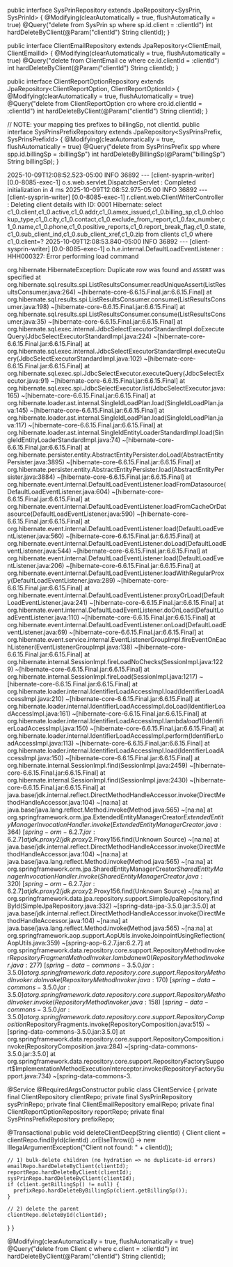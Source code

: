public interface SysPrinRepository extends JpaRepository<SysPrin, SysPrinId> {
  @Modifying(clearAutomatically = true, flushAutomatically = true)
  @Query("delete from SysPrin sp where sp.id.client = :clientId")
  int hardDeleteByClient(@Param("clientId") String clientId);
}

public interface ClientEmailRepository extends JpaRepository<ClientEmail, ClientEmailId> {
  @Modifying(clearAutomatically = true, flushAutomatically = true)
  @Query("delete from ClientEmail ce where ce.id.clientId = :clientId")
  int hardDeleteByClient(@Param("clientId") String clientId);
}

public interface ClientReportOptionRepository extends JpaRepository<ClientReportOption, ClientReportOptionId> {
  @Modifying(clearAutomatically = true, flushAutomatically = true)
  @Query("delete from ClientReportOption cro where cro.id.clientId = :clientId")
  int hardDeleteByClient(@Param("clientId") String clientId);
}

// NOTE: your mapping ties prefixes to billingSp, not clientId.
public interface SysPrinsPrefixRepository extends JpaRepository<SysPrinsPrefix, SysPrinsPrefixId> {
  @Modifying(clearAutomatically = true, flushAutomatically = true)
  @Query("delete from SysPrinsPrefix spp where spp.id.billingSp = :billingSp")
  int hardDeleteByBillingSp(@Param("billingSp") String billingSp);
}




2025-10-09T12:08:52.523-05:00  INFO 36892 --- [client-sysprin-writer] [0.0-8085-exec-1] o.s.web.servlet.DispatcherServlet        : Completed initialization in 4 ms
2025-10-09T12:08:52.975-05:00  INFO 36892 --- [client-sysprin-writer] [0.0-8085-exec-1] r.client.web.ClientWriterController      : Deleting client details with ID: 0001
Hibernate: select c1_0.client,c1_0.active,c1_0.addr,c1_0.amex_issued,c1_0.billing_sp,c1_0.chlookup_type,c1_0.city,c1_0.contact,c1_0.exclude_from_report,c1_0.fax_number,c1_0.name,c1_0.phone,c1_0.positive_reports,c1_0.report_break_flag,c1_0.state,c1_0.sub_client_ind,c1_0.sub_client_xref,c1_0.zip from clients c1_0 where c1_0.client=?
2025-10-09T12:08:53.840-05:00  INFO 36892 --- [client-sysprin-writer] [0.0-8085-exec-1] o.h.e.internal.DefaultLoadEventListener  : HHH000327: Error performing load command

org.hibernate.HibernateException: Duplicate row was found and `ASSERT` was specified
        at org.hibernate.sql.results.spi.ListResultsConsumer.readUniqueAssert(ListResultsConsumer.java:264) ~[hibernate-core-6.6.15.Final.jar:6.6.15.Final]
        at org.hibernate.sql.results.spi.ListResultsConsumer.consume(ListResultsConsumer.java:198) ~[hibernate-core-6.6.15.Final.jar:6.6.15.Final]
        at org.hibernate.sql.results.spi.ListResultsConsumer.consume(ListResultsConsumer.java:35) ~[hibernate-core-6.6.15.Final.jar:6.6.15.Final]
        at org.hibernate.sql.exec.internal.JdbcSelectExecutorStandardImpl.doExecuteQuery(JdbcSelectExecutorStandardImpl.java:224) ~[hibernate-core-6.6.15.Final.jar:6.6.15.Final]
        at org.hibernate.sql.exec.internal.JdbcSelectExecutorStandardImpl.executeQuery(JdbcSelectExecutorStandardImpl.java:102) ~[hibernate-core-6.6.15.Final.jar:6.6.15.Final]
        at org.hibernate.sql.exec.spi.JdbcSelectExecutor.executeQuery(JdbcSelectExecutor.java:91) ~[hibernate-core-6.6.15.Final.jar:6.6.15.Final]
        at org.hibernate.sql.exec.spi.JdbcSelectExecutor.list(JdbcSelectExecutor.java:165) ~[hibernate-core-6.6.15.Final.jar:6.6.15.Final]
        at org.hibernate.loader.ast.internal.SingleIdLoadPlan.load(SingleIdLoadPlan.java:145) ~[hibernate-core-6.6.15.Final.jar:6.6.15.Final]
        at org.hibernate.loader.ast.internal.SingleIdLoadPlan.load(SingleIdLoadPlan.java:117) ~[hibernate-core-6.6.15.Final.jar:6.6.15.Final]
        at org.hibernate.loader.ast.internal.SingleIdEntityLoaderStandardImpl.load(SingleIdEntityLoaderStandardImpl.java:74) ~[hibernate-core-6.6.15.Final.jar:6.6.15.Final]
        at org.hibernate.persister.entity.AbstractEntityPersister.doLoad(AbstractEntityPersister.java:3895) ~[hibernate-core-6.6.15.Final.jar:6.6.15.Final]
        at org.hibernate.persister.entity.AbstractEntityPersister.load(AbstractEntityPersister.java:3884) ~[hibernate-core-6.6.15.Final.jar:6.6.15.Final]
        at org.hibernate.event.internal.DefaultLoadEventListener.loadFromDatasource(DefaultLoadEventListener.java:604) ~[hibernate-core-6.6.15.Final.jar:6.6.15.Final]
        at org.hibernate.event.internal.DefaultLoadEventListener.loadFromCacheOrDatasource(DefaultLoadEventListener.java:590) ~[hibernate-core-6.6.15.Final.jar:6.6.15.Final]
        at org.hibernate.event.internal.DefaultLoadEventListener.load(DefaultLoadEventListener.java:560) ~[hibernate-core-6.6.15.Final.jar:6.6.15.Final]
        at org.hibernate.event.internal.DefaultLoadEventListener.doLoad(DefaultLoadEventListener.java:544) ~[hibernate-core-6.6.15.Final.jar:6.6.15.Final]
        at org.hibernate.event.internal.DefaultLoadEventListener.load(DefaultLoadEventListener.java:206) ~[hibernate-core-6.6.15.Final.jar:6.6.15.Final]
        at org.hibernate.event.internal.DefaultLoadEventListener.loadWithRegularProxy(DefaultLoadEventListener.java:289) ~[hibernate-core-6.6.15.Final.jar:6.6.15.Final]
        at org.hibernate.event.internal.DefaultLoadEventListener.proxyOrLoad(DefaultLoadEventListener.java:241) ~[hibernate-core-6.6.15.Final.jar:6.6.15.Final]
        at org.hibernate.event.internal.DefaultLoadEventListener.doOnLoad(DefaultLoadEventListener.java:110) ~[hibernate-core-6.6.15.Final.jar:6.6.15.Final]
        at org.hibernate.event.internal.DefaultLoadEventListener.onLoad(DefaultLoadEventListener.java:69) ~[hibernate-core-6.6.15.Final.jar:6.6.15.Final]
        at org.hibernate.event.service.internal.EventListenerGroupImpl.fireEventOnEachListener(EventListenerGroupImpl.java:138) ~[hibernate-core-6.6.15.Final.jar:6.6.15.Final]
        at org.hibernate.internal.SessionImpl.fireLoadNoChecks(SessionImpl.java:1229) ~[hibernate-core-6.6.15.Final.jar:6.6.15.Final]
        at org.hibernate.internal.SessionImpl.fireLoad(SessionImpl.java:1217) ~[hibernate-core-6.6.15.Final.jar:6.6.15.Final]
        at org.hibernate.loader.internal.IdentifierLoadAccessImpl.load(IdentifierLoadAccessImpl.java:210) ~[hibernate-core-6.6.15.Final.jar:6.6.15.Final]
        at org.hibernate.loader.internal.IdentifierLoadAccessImpl.doLoad(IdentifierLoadAccessImpl.java:161) ~[hibernate-core-6.6.15.Final.jar:6.6.15.Final]
        at org.hibernate.loader.internal.IdentifierLoadAccessImpl.lambda$load$1(IdentifierLoadAccessImpl.java:150) ~[hibernate-core-6.6.15.Final.jar:6.6.15.Final]
        at org.hibernate.loader.internal.IdentifierLoadAccessImpl.perform(IdentifierLoadAccessImpl.java:113) ~[hibernate-core-6.6.15.Final.jar:6.6.15.Final]
        at org.hibernate.loader.internal.IdentifierLoadAccessImpl.load(IdentifierLoadAccessImpl.java:150) ~[hibernate-core-6.6.15.Final.jar:6.6.15.Final]
        at org.hibernate.internal.SessionImpl.find(SessionImpl.java:2459) ~[hibernate-core-6.6.15.Final.jar:6.6.15.Final]
        at org.hibernate.internal.SessionImpl.find(SessionImpl.java:2430) ~[hibernate-core-6.6.15.Final.jar:6.6.15.Final]
        at java.base/jdk.internal.reflect.DirectMethodHandleAccessor.invoke(DirectMethodHandleAccessor.java:104) ~[na:na]
        at java.base/java.lang.reflect.Method.invoke(Method.java:565) ~[na:na]
        at org.springframework.orm.jpa.ExtendedEntityManagerCreator$ExtendedEntityManagerInvocationHandler.invoke(ExtendedEntityManagerCreator.java:364) ~[spring-orm-6.2.7.jar:6.2.7]
        at jdk.proxy2/jdk.proxy2.$Proxy156.find(Unknown Source) ~[na:na]
        at java.base/jdk.internal.reflect.DirectMethodHandleAccessor.invoke(DirectMethodHandleAccessor.java:104) ~[na:na]
        at java.base/java.lang.reflect.Method.invoke(Method.java:565) ~[na:na]
        at org.springframework.orm.jpa.SharedEntityManagerCreator$SharedEntityManagerInvocationHandler.invoke(SharedEntityManagerCreator.java:320) ~[spring-orm-6.2.7.jar:6.2.7]
        at jdk.proxy2/jdk.proxy2.$Proxy156.find(Unknown Source) ~[na:na]
        at org.springframework.data.jpa.repository.support.SimpleJpaRepository.findById(SimpleJpaRepository.java:332) ~[spring-data-jpa-3.5.0.jar:3.5.0]
        at java.base/jdk.internal.reflect.DirectMethodHandleAccessor.invoke(DirectMethodHandleAccessor.java:104) ~[na:na]
        at java.base/java.lang.reflect.Method.invoke(Method.java:565) ~[na:na]
        at org.springframework.aop.support.AopUtils.invokeJoinpointUsingReflection(AopUtils.java:359) ~[spring-aop-6.2.7.jar:6.2.7]
        at org.springframework.data.repository.core.support.RepositoryMethodInvoker$RepositoryFragmentMethodInvoker.lambda$new$0(RepositoryMethodInvoker.java:277) ~[spring-data-commons-3.5.0.jar:3.5.0]
        at org.springframework.data.repository.core.support.RepositoryMethodInvoker.doInvoke(RepositoryMethodInvoker.java:170) ~[spring-data-commons-3.5.0.jar:3.5.0]
        at org.springframework.data.repository.core.support.RepositoryMethodInvoker.invoke(RepositoryMethodInvoker.java:158) ~[spring-data-commons-3.5.0.jar:3.5.0]
        at org.springframework.data.repository.core.support.RepositoryComposition$RepositoryFragments.invoke(RepositoryComposition.java:515) ~[spring-data-commons-3.5.0.jar:3.5.0]
        at org.springframework.data.repository.core.support.RepositoryComposition.invoke(RepositoryComposition.java:284) ~[spring-data-commons-3.5.0.jar:3.5.0]
        at org.springframework.data.repository.core.support.RepositoryFactorySupport$ImplementationMethodExecutionInterceptor.invoke(RepositoryFactorySupport.java:734) ~[spring-data-commons-3.
















@Service
@RequiredArgsConstructor
public class ClientService {
  private final ClientRepository clientRepo;
  private final SysPrinRepository sysPrinRepo;
  private final ClientEmailRepository emailRepo;
  private final ClientReportOptionRepository reportRepo;
  private final SysPrinsPrefixRepository prefixRepo;

  @Transactional
  public void deleteClientDeep(String clientId) {
    Client client = clientRepo.findById(clientId)
        .orElseThrow(() -> new IllegalArgumentException("Client not found: " + clientId));

    // 1) bulk-delete children (no hydration => no duplicate-id errors)
    emailRepo.hardDeleteByClient(clientId);
    reportRepo.hardDeleteByClient(clientId);
    sysPrinRepo.hardDeleteByClient(clientId);
    if (client.getBillingSp() != null) {
      prefixRepo.hardDeleteByBillingSp(client.getBillingSp());
    }

    // 2) delete the parent
    clientRepo.deleteById(clientId);
  }
}





  @Modifying(clearAutomatically = true, flushAutomatically = true)
  @Query("delete from Client c where c.client = :clientId")
  int hardDeleteByClient(@Param("clientId") String clientId);







